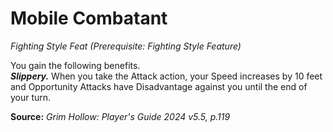 # Mobile Combatant
*Fighting Style Feat (Prerequisite: Fighting Style Feature)*

You gain the following benefits.  
***Slippery.*** When you take the Attack action, your Speed increases by 10 feet and Opportunity Attacks have Disadvantage against you until the end of your turn.

**Source:** *Grim Hollow: Player's Guide 2024 v5.5, p.119*